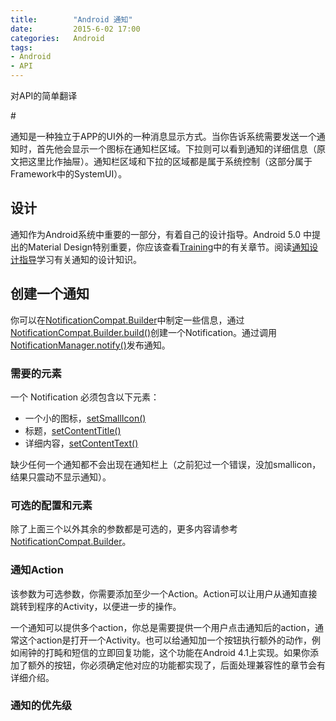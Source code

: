 ```yaml
---
title:        "Android 通知"
date:         2015-6-02 17:00
categories:   Android
tags:
- Android
- API
---
```


对API的简单翻译

#<!--more-->

通知是一种独立于APP的UI外的一种消息显示方式。当你告诉系统需要发送一个通知时，首先他会显示一个图标在通知栏区域。下拉则可以看到通知的详细信息（原文把这里比作抽屉）。通知栏区域和下拉的区域都是属于系统控制（这部分属于 Framework中的SystemUI）。


## 设计

通知作为Android系统中重要的一部分，有着自己的设计指导。Android 5.0 中提出的Material Design特别重要，你应该查看[Training]()中的有关章节。阅读[通知设计指导]()学习有关通知的设计知识。

## 创建一个通知

你可以在[NotificationCompat.Builder]()中制定一些信息，通过[NotificationCompat.Builder.build()]()创建一个Notification。通过调用[NotificationManager.notify()]()发布通知。

### 需要的元素

一个 Notification 必须包含以下元素：
* 一个小的图标，[setSmallIcon()]()
* 标题，[setContentTitle()]()
* 详细内容，[setContentText()]()

缺少任何一个通知都不会出现在通知栏上（之前犯过一个错误，没加smallicon，结果只震动不显示通知）。

### 可选的配置和元素

除了上面三个以外其余的参数都是可选的，更多内容请参考[NotificationCompat.Builder]()。

### 通知Action

该参数为可选参数，你需要添加至少一个Action。Action可以让用户从通知直接跳转到程序的Activity，以便进一步的操作。

一个通知可以提供多个action，你总是需要提供一个用户点击通知后的action，通常这个action是打开一个Activity。也可以给通知加一个按钮执行额外的动作，例如闹钟的打盹和短信的立即回复功能，这个功能在Android 4.1上实现。如果你添加了额外的按钮，你必须确定他对应的功能都实现了，后面处理兼容性的章节会有详细介绍。

### 通知的优先级
